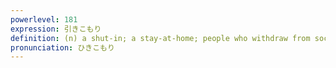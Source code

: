 ```yaml
---
powerlevel: 181
expression: 引きこもり
definition: (n) a shut-in; a stay-at-home; people who withdraw from society (e.g. retire to the country); social withdrawal; shunning other people; (P)
pronunciation: ひきこもり
---
```

